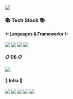<img src="https://capsule-render.vercel.app/api?type=waving&color=auto&height=100&section=header&text=Minsu's%20GitHub!👋&fontSize=50">


<br>
  
### 📚 Tech Stack 📚
  
#### ✨ Languages & Frameworks ✨ 
 
<img src="https://img.shields.io/badge/java-007396?style=for-the-badge&logo=openjdk&logoColor=white"></a>
<img src="https://img.shields.io/badge/spring-6DB33F?style=for-the-badge&logo=spring&logoColor=white"></a>
<img src="https://img.shields.io/badge/springboot-6DB33F?style=for-the-badge&logo=springboot&logoColor=white"></a>
<img src="https://img.shields.io/badge/SpringJpa-6DB33F?style=for-the-badge&logo=Spring&logoColor=white"/></a>


#### 📋 DB 📋
<img src="https://img.shields.io/badge/mysql-4479A1?style=for-the-badge&logo=mysql&logoColor=white"></a>

#### 🚀 Infra 🚀 
<img src="https://img.shields.io/badge/amazon ec2-FF9900?style=for-the-badge&logo=Amazon ec2&logoColor=white"> </a>
<img src="https://img.shields.io/badge/Amazon S3-569A31?style=for-the-badge&logo=Amazon S3&logoColor=white"></a> 
<img src="https://img.shields.io/badge/amazon rds-527FFF?style=for-the-badge&logo=amazon rds&logoColor=white"></a>
<img src="https://img.shields.io/badge/docker-2496ED?style=for-the-badge&logo=docker&logoColor=white"></a>
<img src="https://img.shields.io/badge/github actions-2088FF?style=for-the-badge&logo=github actions&logoColor=white"></a>

</div><br>

</div>
